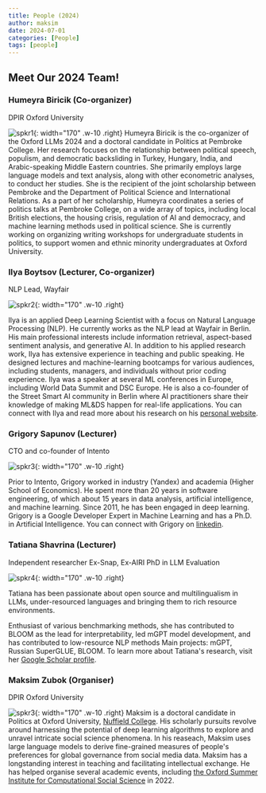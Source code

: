 ```yaml
---
title: People (2024)
author: maksim
date: 2024-07-01
categories: [People]
tags: [people]
---
```




## Meet Our 2024 Team!

### Humeyra Biricik (Co-organizer)
DPIR Oxford University

![spkr1](https://i.postimg.cc/prHYY6D8/humeyra.png){: width="170" .w-10 .right}
Humeyra Biricik is the co-organizer of the Oxford LLMs 2024 and a doctoral candidate in Politics at Pembroke College. Her research focuses on the relationship between political speech, populism, and democratic backsliding in Turkey, Hungary, India, and Arabic-speaking Middle Eastern countries. She primarily employs large language models and text analysis, along with other econometric analyses, to conduct her studies. She is the recipient of the joint scholarship between Pembroke and the Department of Political Science and International Relations. As a part of her scholarship, Humeyra coordinates a series of politics talks at Pembroke College, on a wide array of topics, including local British elections, the housing crisis, regulation of AI and democracy, and machine learning methods used in political science. She is currently working on organizing writing workshops for undergraduate students in politics, to support women and ethnic minority undergraduates at Oxford University.

### Ilya Boytsov (Lecturer, Co-organizer)
NLP Lead, Wayfair

![spkr2](https://i.postimg.cc/nhhz9GQL/ilya.jpg){: width="170" .w-10 .right}

Ilya is an applied Deep Learning Scientist with a focus on Natural Language Processing (NLP). He currently works as the NLP lead at Wayfair in Berlin. His main professional interests include information retrieval, aspect-based sentiment analysis, and generative AI. In addition to his applied research work, Ilya has extensive experience in teaching and public speaking. He designed lectures and machine-learning bootcamps for various audiences, including students, managers, and individuals without prior coding experience. Ilya was a speaker at several ML conferences in Europe, including World Data Summit and DSC Europe. He is also a co-founder of the Street Smart AI community in Berlin where AI practitioners share their knowledge of making ML&DS happen for real-life applications. You can connect with Ilya and read more about his research on his [personal website](https://ieboytsov.github.io/about-me.html). 

### Grigory Sapunov (Lecturer)
CTO and co-founder of Intento

![spkr3](https://i.postimg.cc/fyz5QPJs/grigory.jpg){: width="170" .w-10 .right}

Prior to Intento, Grigory worked in industry (Yandex) and academia (Higher School of Economics). He spent more than 20 years in software engineering, of which about 15 years in data analysis, artificial intelligence, and machine learning. Since 2011, he has been engaged in deep learning. Grigory is a Google Developer Expert in Machine Learning and has a Ph.D. in Artificial Intelligence. You can connect with Grigory on [linkedin](https://www.linkedin.com/in/grigorysapunov/).

### Tatiana Shavrina (Lecturer)
Independent researcher
Ex-Snap, Ex-AIRI
PhD in LLM Evaluation 

![spkr4](https://i.postimg.cc/Njzn7QLH/tatiana.jpg){: width="170" .w-10 .right}


Tatiana has been passionate about open source and multilingualism in LLMs, under-resourced languages and bringing them to rich resource environments. 

Enthusiast of various benchmarking methods, she has contributed to BLOOM as the lead for interpretability, led mGPT model development, and has contributed to low-resource NLP methods
Main projects: mGPT, Russian SuperGLUE, BLOOM. To learn more about Tatiana's research, visit her [Google Scholar profile](https://scholar.google.com/citations?user=sdmdZh8AAAAJ).


### Maksim Zubok (Organiser)
DPIR Oxford University

![spkr3](https://i.postimg.cc/YC63jkY7/maksim1.png){: width="170" .w-10 .right}
Maksim is a doctoral candidate in Politics at Oxford University, [Nuffield College](https://www.nuffield.ox.ac.uk/). His scholarly pursuits revolve around harnessing the potential of deep learning algorithms to explore and unravel intricate social science phenomena. In his reaseach, Maksim uses large language models to derive fine-grained measures of people's preferences for global governance from social media data. Maksim has a longstanding interest in teaching and facilitating intellectual exchange. He has helped organise several academic events, including [the Oxford Summer Institute for Computational Social Science](https://sicss.io/2022/oxford/) in 2022. 
